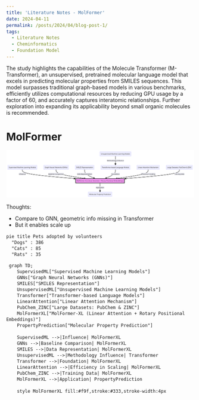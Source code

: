 ```yaml
---
title: 'Literature Notes - MolFormer'
date: 2024-04-11
permalink: /posts/2024/04/blog-post-1/
tags:
  - Literature Notes
  - Cheminformatics
  - Foundation Model
---
```


The study highlights the capabilities of the Molecule Transformer (M-Transformer), an unsupervised, pretrained molecular language model that excels in predicting molecular properties from SMILES sequences. This model surpasses traditional graph-based models in various benchmarks, efficiently utilizes computational resources by reducing GPU usage by a factor of 60, and accurately captures interatomic relationships. Further exploration into expanding its applicability beyond small organic molecules is recommended.

MolFormer 
======

![MolFormer](/images/posts/2024-04-11-1.png "MolFormer Chart")

Thoughts:
 - Compare to GNN, geometric info missing in Transformer
 - But it enables scale up

```mermaid!
pie title Pets adopted by volunteers
  "Dogs" : 386
  "Cats" : 85
  "Rats" : 35
```
```mermaid!
 graph TD;
    SupervisedML["Supervised Machine Learning Models"]
    GNNs["Graph Neural Networks (GNNs)"]
    SMILES["SMILES Representation"]
    UnsupervisedML["Unsupervised Machine Learning Models"]
    Transformer["Transformer-based Language Models"]
    LinearAttention["Linear Attention Mechanism"]
    PubChem_ZINC["Large Datasets: PubChem & ZINC"]
    MolFormerXL["MolFormer-XL (Linear Attention + Rotary Positional Embeddings)"]
    PropertyPrediction["Molecular Property Prediction"]
    
    SupervisedML -->|Influence| MolFormerXL
    GNNs -->|Baseline Comparison| MolFormerXL
    SMILES -->|Data Representation| MolFormerXL
    UnsupervisedML -->|Methodology Influence| Transformer
    Transformer -->|Foundation| MolFormerXL
    LinearAttention -->|Efficiency in Scaling| MolFormerXL
    PubChem_ZINC -->|Training Data| MolFormerXL
    MolFormerXL -->|Application| PropertyPrediction

    style MolFormerXL fill:#f9f,stroke:#333,stroke-width:4px
```